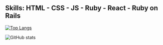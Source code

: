 ## Skills: HTML - CSS - JS - Ruby - React - Ruby on Rails



[![Top Langs](https://github-readme-stats.vercel.app/api/top-langs/?username=Ehugo2000)](https://github.com/anuraghazra/github-readme-stats)



![GitHub stats](https://github-readme-stats.vercel.app/api?username=Ehugo2000&show_icons=true)  


